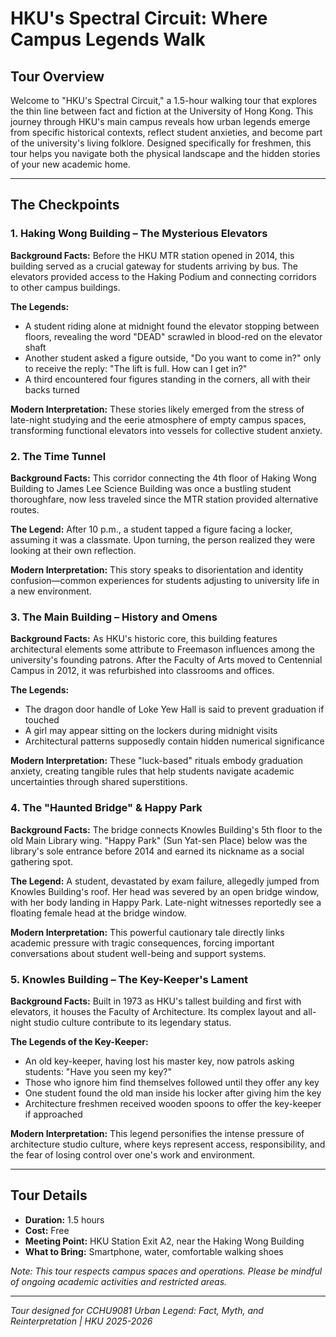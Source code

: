 # HKU's Spectral Circuit: Where Campus Legends Walk

## Tour Overview
Welcome to "HKU's Spectral Circuit," a 1.5-hour walking tour that explores the thin line between fact and fiction at the University of Hong Kong. This journey through HKU's main campus reveals how urban legends emerge from specific historical contexts, reflect student anxieties, and become part of the university's living folklore. Designed specifically for freshmen, this tour helps you navigate both the physical landscape and the hidden stories of your new academic home.

---

## The Checkpoints

### 1. Haking Wong Building – The Mysterious Elevators
**Background Facts:** Before the HKU MTR station opened in 2014, this building served as a crucial gateway for students arriving by bus. The elevators provided access to the Haking Podium and connecting corridors to other campus buildings.

**The Legends:** 
- A student riding alone at midnight found the elevator stopping between floors, revealing the word "DEAD" scrawled in blood-red on the elevator shaft
- Another student asked a figure outside, "Do you want to come in?" only to receive the reply: "The lift is full. How can I get in?"
- A third encountered four figures standing in the corners, all with their backs turned

**Modern Interpretation:** These stories likely emerged from the stress of late-night studying and the eerie atmosphere of empty campus spaces, transforming functional elevators into vessels for collective student anxiety.

### 2. The Time Tunnel
**Background Facts:** This corridor connecting the 4th floor of Haking Wong Building to James Lee Science Building was once a bustling student thoroughfare, now less traveled since the MTR station provided alternative routes.

**The Legend:** After 10 p.m., a student tapped a figure facing a locker, assuming it was a classmate. Upon turning, the person realized they were looking at their own reflection.

**Modern Interpretation:** This story speaks to disorientation and identity confusion—common experiences for students adjusting to university life in a new environment.

### 3. The Main Building – History and Omens
**Background Facts:** As HKU's historic core, this building features architectural elements some attribute to Freemason influences among the university's founding patrons. After the Faculty of Arts moved to Centennial Campus in 2012, it was refurbished into classrooms and offices.

**The Legends:**
- The dragon door handle of Loke Yew Hall is said to prevent graduation if touched
- A girl may appear sitting on the lockers during midnight visits
- Architectural patterns supposedly contain hidden numerical significance

**Modern Interpretation:** These "luck-based" rituals embody graduation anxiety, creating tangible rules that help students navigate academic uncertainties through shared superstitions.

### 4. The "Haunted Bridge" & Happy Park
**Background Facts:** The bridge connects Knowles Building's 5th floor to the old Main Library wing. "Happy Park" (Sun Yat-sen Place) below was the library's sole entrance before 2014 and earned its nickname as a social gathering spot.

**The Legend:** A student, devastated by exam failure, allegedly jumped from Knowles Building's roof. Her head was severed by an open bridge window, with her body landing in Happy Park. Late-night witnesses reportedly see a floating female head at the bridge window.

**Modern Interpretation:** This powerful cautionary tale directly links academic pressure with tragic consequences, forcing important conversations about student well-being and support systems.

### 5. Knowles Building – The Key-Keeper's Lament
**Background Facts:** Built in 1973 as HKU's tallest building and first with elevators, it houses the Faculty of Architecture. Its complex layout and all-night studio culture contribute to its legendary status.

**The Legends of the Key-Keeper:**
- An old key-keeper, having lost his master key, now patrols asking students: "Have you seen my key?"
- Those who ignore him find themselves followed until they offer any key
- One student found the old man inside his locker after giving him the key
- Architecture freshmen received wooden spoons to offer the key-keeper if approached

**Modern Interpretation:** This legend personifies the intense pressure of architecture studio culture, where keys represent access, responsibility, and the fear of losing control over one's work and environment.

---

## Tour Details
- **Duration:** 1.5 hours
- **Cost:** Free
- **Meeting Point:** HKU Station Exit A2, near the Haking Wong Building
- **What to Bring:** Smartphone, water, comfortable walking shoes

*Note: This tour respects campus spaces and operations. Please be mindful of ongoing academic activities and restricted areas.*

---
*Tour designed for CCHU9081 Urban Legend: Fact, Myth, and Reinterpretation | HKU 2025-2026*